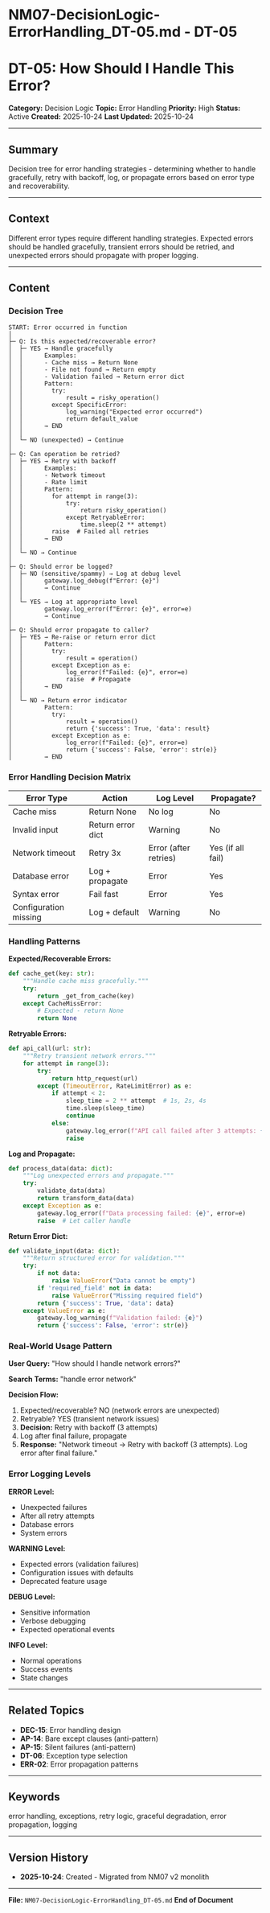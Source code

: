 # NM07-DecisionLogic-ErrorHandling_DT-05.md - DT-05

# DT-05: How Should I Handle This Error?

**Category:** Decision Logic
**Topic:** Error Handling
**Priority:** High
**Status:** Active
**Created:** 2025-10-24
**Last Updated:** 2025-10-24

---

## Summary

Decision tree for error handling strategies - determining whether to handle gracefully, retry with backoff, log, or propagate errors based on error type and recoverability.

---

## Context

Different error types require different handling strategies. Expected errors should be handled gracefully, transient errors should be retried, and unexpected errors should propagate with proper logging.

---

## Content

### Decision Tree

```
START: Error occurred in function
│
├─ Q: Is this expected/recoverable error?
│  ├─ YES → Handle gracefully
│  │      Examples:
│  │      - Cache miss → Return None
│  │      - File not found → Return empty
│  │      - Validation failed → Return error dict
│  │      Pattern:
│  │        try:
│  │            result = risky_operation()
│  │        except SpecificError:
│  │            log_warning("Expected error occurred")
│  │            return default_value
│  │      → END
│  │
│  └─ NO (unexpected) → Continue
│
├─ Q: Can operation be retried?
│  ├─ YES → Retry with backoff
│  │      Examples:
│  │      - Network timeout
│  │      - Rate limit
│  │      Pattern:
│  │        for attempt in range(3):
│  │            try:
│  │                return risky_operation()
│  │            except RetryableError:
│  │                time.sleep(2 ** attempt)
│  │        raise  # Failed all retries
│  │      → END
│  │
│  └─ NO → Continue
│
├─ Q: Should error be logged?
│  ├─ NO (sensitive/spammy) → Log at debug level
│  │      gateway.log_debug(f"Error: {e}")
│  │      → Continue
│  │
│  └─ YES → Log at appropriate level
│         gateway.log_error(f"Error: {e}", error=e)
│         → Continue
│
├─ Q: Should error propagate to caller?
│  ├─ YES → Re-raise or return error dict
│  │      Pattern:
│  │        try:
│  │            result = operation()
│  │        except Exception as e:
│  │            log_error(f"Failed: {e}", error=e)
│  │            raise  # Propagate
│  │      → END
│  │
│  └─ NO → Return error indicator
│         Pattern:
│           try:
│               result = operation()
│               return {'success': True, 'data': result}
│           except Exception as e:
│               log_error(f"Failed: {e}", error=e)
│               return {'success': False, 'error': str(e)}
│         → END
```

### Error Handling Decision Matrix

| Error Type | Action | Log Level | Propagate? |
|------------|--------|-----------|------------|
| Cache miss | Return None | No log | No |
| Invalid input | Return error dict | Warning | No |
| Network timeout | Retry 3x | Error (after retries) | Yes (if all fail) |
| Database error | Log + propagate | Error | Yes |
| Syntax error | Fail fast | Error | Yes |
| Configuration missing | Log + default | Warning | No |

### Handling Patterns

**Expected/Recoverable Errors:**
```python
def cache_get(key: str):
    """Handle cache miss gracefully."""
    try:
        return _get_from_cache(key)
    except CacheMissError:
        # Expected - return None
        return None
```

**Retryable Errors:**
```python
def api_call(url: str):
    """Retry transient network errors."""
    for attempt in range(3):
        try:
            return http_request(url)
        except (TimeoutError, RateLimitError) as e:
            if attempt < 2:
                sleep_time = 2 ** attempt  # 1s, 2s, 4s
                time.sleep(sleep_time)
                continue
            else:
                gateway.log_error(f"API call failed after 3 attempts: {e}")
                raise
```

**Log and Propagate:**
```python
def process_data(data: dict):
    """Log unexpected errors and propagate."""
    try:
        validate_data(data)
        return transform_data(data)
    except Exception as e:
        gateway.log_error(f"Data processing failed: {e}", error=e)
        raise  # Let caller handle
```

**Return Error Dict:**
```python
def validate_input(data: dict):
    """Return structured error for validation."""
    try:
        if not data:
            raise ValueError("Data cannot be empty")
        if 'required_field' not in data:
            raise ValueError("Missing required field")
        return {'success': True, 'data': data}
    except ValueError as e:
        gateway.log_warning(f"Validation failed: {e}")
        return {'success': False, 'error': str(e)}
```

### Real-World Usage Pattern

**User Query:** "How should I handle network errors?"

**Search Terms:** "handle error network"

**Decision Flow:**
1. Expected/recoverable? NO (network errors are unexpected)
2. Retryable? YES (transient network issues)
3. **Decision:** Retry with backoff (3 attempts)
4. Log after final failure, propagate
5. **Response:** "Network timeout → Retry with backoff (3 attempts). Log error after final failure."

### Error Logging Levels

**ERROR Level:**
- Unexpected failures
- After all retry attempts
- Database errors
- System errors

**WARNING Level:**
- Expected errors (validation failures)
- Configuration issues with defaults
- Deprecated feature usage

**DEBUG Level:**
- Sensitive information
- Verbose debugging
- Expected operational events

**INFO Level:**
- Normal operations
- Success events
- State changes

---

## Related Topics

- **DEC-15**: Error handling design
- **AP-14**: Bare except clauses (anti-pattern)
- **AP-15**: Silent failures (anti-pattern)
- **DT-06**: Exception type selection
- **ERR-02**: Error propagation patterns

---

## Keywords

error handling, exceptions, retry logic, graceful degradation, error propagation, logging

---

## Version History

- **2025-10-24**: Created - Migrated from NM07 v2 monolith

---

**File:** `NM07-DecisionLogic-ErrorHandling_DT-05.md`
**End of Document**
